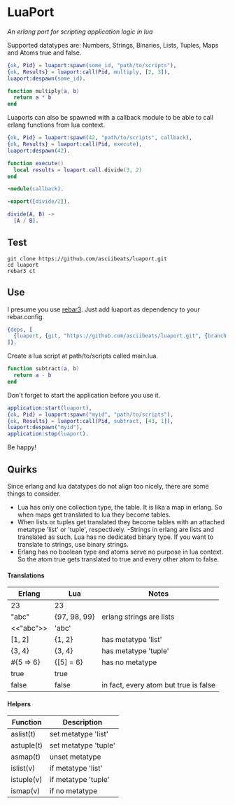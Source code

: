 # LuaPort
*An erlang port for scripting application logic in lua*

Supported datatypes are: Numbers, Strings, Binaries, Lists, Tuples, Maps and Atoms true and false.
```erlang
{ok, Pid} = luaport:spawn(some_id, "path/to/scripts"),
{ok, Results} = luaport:call(Pid, multiply, [2, 3]),
luaport:despawn(some_id).
```
```lua
function multiply(a, b)
  return a * b
end
```
Luaports can also be spawned with a callback module to be able to call erlang functions from lua context.
```erlang
{ok, Pid} = luaport:spawn(42, "path/to/scripts", callback),
{ok, Results} = luaport:call(Pid, execute),
luaport:despawn(42).
```
```lua
function execute()
  local results = luaport.call.divide(3, 2)
end
```
```erlang
-module(callback).

-export([divide/2]).

divide(A, B) ->
  [A / B].
```

## Test
```
git clone https://github.com/asciibeats/luaport.git
cd luaport
rebar3 ct
```

## Use
I presume you use [rebar3](https://www.rebar3.org). Just add luaport as dependency to your rebar.config.
```erlang
{deps, [
  {luaport, {git, "https://github.com/asciibeats/luaport.git", {branch, "master"}}}
]}.
```
Create a lua script at path/to/scripts called main.lua.
```lua
function subtract(a, b)
  return a - b
end
```
Don't forget to start the application before you use it.
```erlang
application:start(luaport),
{ok, Pid} = luaport:spawn("myid", "path/to/scripts"),
{ok, Results} = luaport:call(Pid, subtract, [43, 1]),
luaport:despawn("myid"),
application:stop(luaport).
```
Be happy!

## Quirks
Since erlang and lua datatypes do not align too nicely, there are some things to consider.

- Lua has only one collection type, the table. It is lika a map in erlang. So when maps get translated to lua they become tables. 
- When lists or tuples get translated they become tables with an attached metatype 'list' or 'tuple', respectively.
 -Strings in erlang are lists and translated as such. Lua has no dedicated binary type. If you want to translate to strings, use binary strings.
- Erlang has no boolean type and atoms serve no purpose in lua context. So the atom true gets translated to true and every other atom to false.

#### Translations
| Erlang | Lua | Notes |
| --- | --- | --- |
| 23 | 23 | |
| "abc" | {97, 98, 99} | erlang strings are lists |
| <<"abc">> | 'abc' | |
| [1, 2] | {1, 2} | has metatype 'list' |
| {3, 4} | {3, 4} | has metatype 'tuple' |
| #{5 => 6} | {[5] = 6} | has no metatype |
| true | true |  |
| false | false | in fact, every atom but true is false |

#### Helpers
| Function | Description |
| --- | --- |
| aslist(t) | set metatype 'list' |
| astuple(t) | set metatype 'tuple' |
| asmap(t) | unset metatype |
| islist(v) | if metatype 'list' |
| istuple(v) | if metatype 'tuple' |
| ismap(v) | if no metatype |
